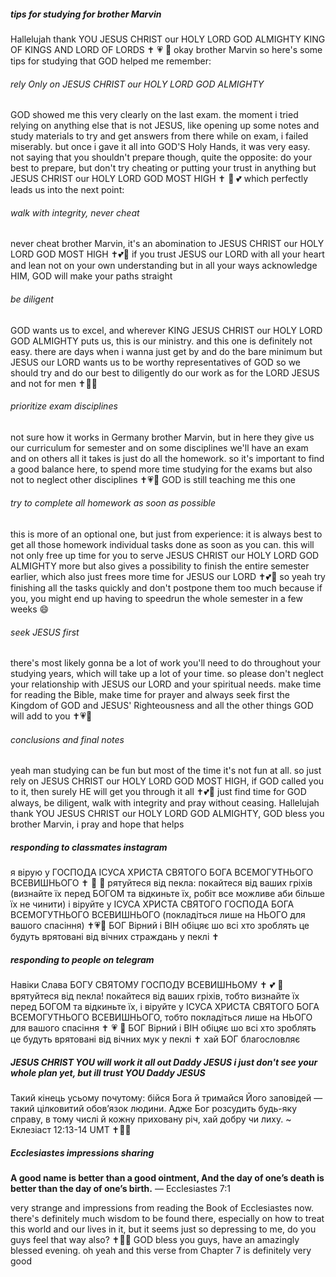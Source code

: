 ##### tips for studying for brother Marvin
Hallelujah thank YOU JESUS CHRIST our HOLY LORD GOD ALMIGHTY KING OF KINGS AND LORD OF LORDS ✝️ 💗 🙏 okay brother Marvin so here's some tips for studying that GOD helped me remember:
###### rely Only on JESUS CHRIST our HOLY LORD GOD ALMIGHTY
GOD showed me this very clearly on the last exam. the moment i tried relying on anything else that is not JESUS, like opening up some notes and study materials to try and get answers from there while on exam, i failed miserably. but once i gave it all into GOD'S Holy Hands, it was very easy. not saying that you shouldn't prepare though, quite the opposite: do your best to prepare, but don't try cheating or putting your trust in anything but JESUS CHRIST our HOLY LORD GOD MOST HIGH ✝️ 🙏 💕 which perfectly leads us into the next point:
###### walk with integrity, never cheat 
never cheat brother Marvin, it's an abomination to JESUS CHRIST our HOLY LORD GOD MOST HIGH ✝️💕🙏 if you trust JESUS our LORD with all your heart and lean not on your own understanding but in all your ways acknowledge HIM, GOD will make your paths straight 
###### be diligent 
GOD wants us to excel, and wherever KING JESUS CHRIST our HOLY LORD GOD ALMIGHTY puts us, this is our ministry. and this one is definitely not easy. there are days when i wanna just get by and do the bare minimum but JESUS our LORD wants us to be worthy representatives of GOD so we should try and do our best to diligently do our work as for the LORD JESUS and not for men ✝️💖🙏
###### prioritize exam disciplines 
not sure how it works in Germany brother Marvin, but in here they give us our curriculum for semester and on some disciplines we'll have an exam and on others all it takes is just do all the homework. so it's important to find a good balance here, to spend more time studying for the exams but also not to neglect other disciplines ✝️💗🙏 GOD is still teaching me this one
###### try to complete all homework as soon as possible 
this is more of an optional one, but just from experience: it is always best to get all those homework individual tasks done as soon as you can. this will not only free up time for you to serve JESUS CHRIST our HOLY LORD GOD ALMIGHTY more but also gives a possibility to finish the entire semester earlier, which also just frees more time for JESUS our LORD ✝️💕🙏 so yeah try finishing all the tasks quickly and don't postpone them too much because if you, you might end up having to speedrun the whole semester in a few weeks 😄 
###### seek JESUS first
there's most likely gonna be a lot of work you'll need to do throughout your studying years, which will take up a lot of your time. so please don't neglect your relationship with JESUS our LORD and your spiritual needs. make time for reading the Bible, make time for prayer and always seek first the Kingdom of GOD and JESUS' Righteousness and all the other things GOD will add to you ✝️💗🙏
###### conclusions and final notes 
yeah man studying can be fun but most of the time it's not fun at all. so just rely on JESUS CHRIST our HOLY LORD GOD MOST HIGH, if GOD called you to it, then surely HE will get you through it all ✝️💕🙏 just find time for GOD always, be diligent, walk with integrity and pray without ceasing. Hallelujah thank YOU JESUS CHRIST our HOLY LORD GOD ALMIGHTY, GOD bless you brother Marvin, i pray and hope that helps
##### responding to classmates instagram 
я вірую у ГОСПОДА ІСУСА ХРИСТА СВЯТОГО БОГА ВСЕМОГУТНЬОГО ВСЕВИШНЬОГО ✝️ 💖 🙏 рятуйтеся від пекла: покайтеся від ваших гріхів (визнайте їх перед БОГОМ та відкиньте їх, робіт все можливе аби більше їх не чинити) і віруйте у ІСУСА ХРИСТА СВЯТОГО ГОСПОДА БОГА ВСЕМОГУТНЬОГО ВСЕВИШНЬОГО (покладіться лише на НЬОГО для вашого спасіння) ✝️💗🙏 БОГ Вірний і ВІН обіцяє шо всі хто зроблять це будуть врятовані від вічних страждань у пеклі ✝️ 
##### responding to people on telegram
Навіки Слава БОГУ СВЯТОМУ ГОСПОДУ ВСЕВИШНЬОМУ ✝️ 💕 🙏 врятуйтеся від пекла! покайтеся від ваших гріхів, тобто визнайте їх перед БОГОМ та відкиньте їх, і віруйте у ІСУСА ХРИСТА СВЯТОГО БОГА ВСЕМОГУТНЬОГО ВСЕВИШНЬОГО, тобто покладіться лише на НЬОГО для вашого спасіння ✝️ 💗 🙏 БОГ Вірний і ВІН обіцяє шо всі хто зроблять це будуть врятовані від вічних мук у пеклі ✝️ хай БОГ благословляє 
##### JESUS CHRIST YOU will work it all out Daddy JESUS i just don't see your whole plan yet, but ill trust YOU Daddy JESUS 
Такий кінець усьому почутому: бійся Бога й тримайся Його заповідей — такий цілковитий обов’язок людини. Адже Бог розсудить будь-яку справу, в тому числі й кожну приховану річ, хай добру чи лиху.
~ Еклезіаст 12:13-14 UMT‬ ✝️💞🙏
##### Ecclesiastes impressions sharing 
**A good name is better than a good ointment,
And the day of one’s death is better than the day of one’s birth.**
— Ecclesiastes 7:1

very strange and impressions from reading the Book of Ecclesiastes now. there's definitely much wisdom to be found there, especially on how to treat this world and our lives in it, but it seems just so depressing to me, do you guys feel that way also? ✝️💖🙏 GOD bless you guys, have an amazingly blessed evening. oh yeah and this verse from Chapter 7 is definitely very good